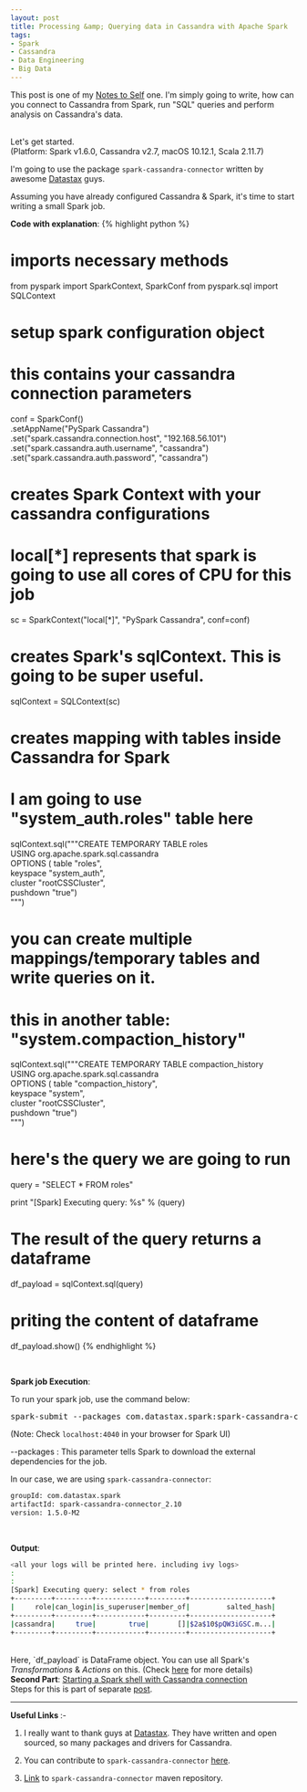 ```yaml
---
layout: post
title: Processing &amp; Querying data in Cassandra with Apache Spark
tags:
- Spark
- Cassandra
- Data Engineering
- Big Data
---
```


This post is one of my <a href="new.html">Notes to Self</a> one. I'm simply going to write, how can you connect to Cassandra from Spark, run "SQL" queries and perform analysis on Cassandra's data.

<br>
Let's get started.

<br>
(Platform: Spark v1.6.0, Cassandra v2.7, macOS 10.12.1, Scala 2.11.7)

I'm going to use the package `spark-cassandra-connector` written by awesome <a href="http://www.datastax.com/">Datastax</a> guys.

Assuming you have already configured Cassandra & Spark, it's time to start writing a small Spark job.

<b>Code with explanation</b>:
{% highlight python %}
# imports necessary methods
from pyspark import SparkContext, SparkConf
from pyspark.sql import SQLContext


# setup spark configuration object
# this contains your cassandra connection parameters
conf = SparkConf()\
    .setAppName("PySpark Cassandra") \
    .set("spark.cassandra.connection.host", "192.168.56.101")\
    .set("spark.cassandra.auth.username", "cassandra")\
    .set("spark.cassandra.auth.password", "cassandra")


# creates Spark Context with your cassandra configurations
# local[*] represents that spark is going to use all cores of CPU for this job
sc = SparkContext("local[*]", "PySpark Cassandra", conf=conf)


# creates Spark's sqlContext. This is going to be super useful.
sqlContext = SQLContext(sc)


# creates mapping with tables inside Cassandra for Spark
# I am going to use "system_auth.roles" table here
sqlContext.sql("""CREATE TEMPORARY TABLE roles \
                  USING org.apache.spark.sql.cassandra \
                  OPTIONS ( table "roles", \
                            keyspace "system_auth", \
                            cluster "rootCSSCluster", \
                            pushdown "true") \
              """)

# you can create multiple mappings/temporary tables and write queries on it.
# this in another table: "system.compaction_history"
sqlContext.sql("""CREATE TEMPORARY TABLE compaction_history \
                  USING org.apache.spark.sql.cassandra \
                  OPTIONS ( table "compaction_history", \
                            keyspace "system", \
                            cluster "rootCSSCluster", \
                            pushdown "true") \
              """)


# here's the query we are going to run
query = "SELECT * FROM roles"

print "[Spark] Executing query: %s" % (query)

# The result of the query returns a dataframe
df_payload = sqlContext.sql(query)

# priting the content of dataframe
df_payload.show()
{% endhighlight %}


<br>

<b>Spark job Execution</b>:

To run your spark job, use the command below:
<pre>
spark-submit --packages com.datastax.spark:spark-cassandra-connector_2.10:1.5.0-M2 myfile.py
</pre>

(Note: Check `localhost:4040` in your browser for Spark UI)

-\-packages : This parameter tells Spark to download the external dependencies for the job.

In our case, we are using `spark-cassandra-connector`:


```bash
groupId: com.datastax.spark
artifactId: spark-cassandra-connector_2.10
version: 1.5.0-M2
```

<br>

<b>Output</b>:

```bash
<all your logs will be printed here. including ivy logs>
:
:
[Spark] Executing query: select * from roles
+---------+---------+------------+---------+--------------------+
|     role|can_login|is_superuser|member_of|         salted_hash|
+---------+---------+------------+---------+--------------------+
|cassandra|     true|        true|       []|$2a$10$pQW3iGSC.m...|
+---------+---------+------------+---------+--------------------+
```

<br>
Here, `df_payload` is DataFrame object. You can use all Spark's <i>Transformations</i> &amp; <i>Actions</i> on this. (Check <a href="http://spark.apache.org/docs/latest/sql-programming-guide.html">here</a> for more details)

<br>
<b>Second Part</b>: <u>Starting a Spark shell with Cassandra connection</u>
<br>
Steps for this is part of separate <a href="">post</a>.

<hr>
<b>Useful Links </b>:-

1. I really want to thank guys at <a href="http://www.datastax.com/">Datastax</a>. They have written and open sourced, so many packages and drivers for Cassandra.

2. You can contribute to `spark-cassandra-connector` <a href="https://github.com/datastax/spark-cassandra-connector">here</a>.

3. <a href="https://mvnrepository.com/artifact/com.datastax.spark/spark-cassandra-connector_2.10/1.5.0-M2">Link</a> to `spark-cassandra-connector` maven repository.
